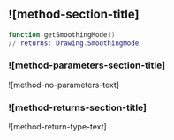 ## ![method-section-title]


```lua
function getSmoothingMode()
// returns: Drawing.SmoothingMode
```


### ![method-parameters-section-title]

![method-no-parameters-text]

### ![method-returns-section-title]

![method-return-type-text]

